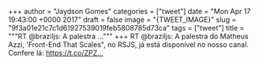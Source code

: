
+++
author = "Jaydson Gomes"
categories = ["tweet"]
date = "Mon Apr 17 19:43:00 +0000 2017"
draft = false
image = "{TWEET_IMAGE}"
slug = "9f3a01e21c7c1d61927539019feb5808785d73ca"
tags = ["tweet"]
title = """RT @braziljs: A palestra ..."""
+++
RT @braziljs: A palestra do Matheus Azzi, 'Front-End That Scales", no RSJS, já está disponível no nosso canal. Confere lá:
https://t.co/ZPZ…
